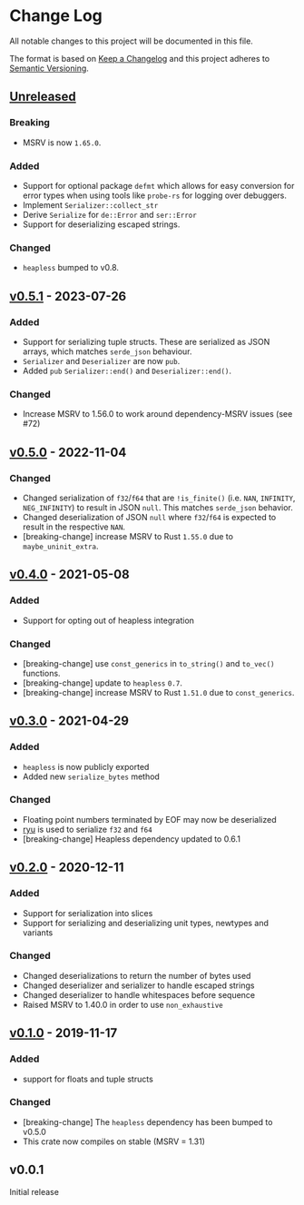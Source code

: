 # Change Log

All notable changes to this project will be documented in this file.

The format is based on [Keep a Changelog](http://keepachangelog.com/)
and this project adheres to [Semantic Versioning](http://semver.org/).

## [Unreleased]

### Breaking
- MSRV is now `1.65.0`.

### Added

- Support for optional package `defmt` which allows for easy conversion for
error types when using tools like `probe-rs` for logging over debuggers.
- Implement `Serializer::collect_str`
- Derive `Serialize` for `de::Error` and `ser::Error`
- Support for deserializing escaped strings.

### Changed

- `heapless` bumped to v0.8.

## [v0.5.1] - 2023-07-26

### Added

- Support for serializing tuple structs. These are serialized as JSON arrays,
  which matches `serde_json` behaviour.
- `Serializer` and `Deserializer` are now `pub`.
- Added `pub` `Serializer::end()` and `Deserializer::end()`.

### Changed

- Increase MSRV to 1.56.0 to work around dependency-MSRV issues (see #72)

## [v0.5.0] - 2022-11-04

### Changed

- Changed serialization of `f32`/`f64` that are `!is_finite()` (i.e. `NAN`, `INFINITY`,
  `NEG_INFINITY`) to result in JSON `null`. This matches `serde_json` behavior.
- Changed deserialization of JSON `null` where `f32`/`f64` is expected to result in
  the respective `NAN`.
- [breaking-change] increase MSRV to Rust `1.55.0` due to `maybe_uninit_extra`.

## [v0.4.0] - 2021-05-08

### Added

- Support for opting out of heapless integration

### Changed

- [breaking-change] use `const_generics` in `to_string()` and `to_vec()` functions.
- [breaking-change] update to `heapless` `0.7`.
- [breaking-change] increase MSRV to Rust `1.51.0` due to `const_generics`.

## [v0.3.0] - 2021-04-29
### Added
- `heapless` is now publicly exported
- Added new `serialize_bytes` method

### Changed
- Floating point numbers terminated by EOF may now be deserialized
- [ryu](https://github.com/dtolnay/ryu) is used to serialize `f32` and `f64`
- [breaking-change] Heapless dependency updated to 0.6.1

## [v0.2.0] - 2020-12-11
### Added
- Support for serialization into slices
- Support for serializing and deserializing unit types, newtypes and variants

### Changed
- Changed deserializations to return the number of bytes used
- Changed deserializer and serializer to handle escaped strings
- Changed deserializer to handle whitespaces before sequence
- Raised MSRV to 1.40.0 in order to use `non_exhaustive`

## [v0.1.0] - 2019-11-17

### Added
- support for floats and tuple structs

### Changed
- [breaking-change] The `heapless` dependency has been bumped to v0.5.0
- This crate now compiles on stable (MSRV = 1.31)

## v0.0.1

Initial release

[Unreleased]: https://github.com/rust-embedded-community/serde-json-core/compare/v0.5.1...HEAD
[v0.5.1]: https://github.com/rust-embedded-community/serde-json-core/compare/v0.5.0...v0.5.1
[v0.5.0]: https://github.com/rust-embedded-community/serde-json-core/compare/v0.4.0...v0.5.0
[v0.4.0]: https://github.com/rust-embedded-community/serde-json-core/compare/v0.3.0...v0.4.0
[v0.3.0]: https://github.com/rust-embedded-community/serde-json-core/compare/v0.2.0...v0.3.0
[v0.2.0]: https://github.com/rust-embedded-community/serde-json-core/compare/v0.1.0...v0.2.0
[v0.1.0]: https://github.com/rust-embedded-community/serde-json-core/releases/tag/v0.1.0
